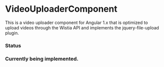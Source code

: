 # VideoUploaderComponent
This is a video uploader component for Angular 1.x that is optimized to upload videos through the Wistia API and implements the jquery-file-upload plugin.

<h3> Status <h3>
<p>Currently being implemented.</p>
